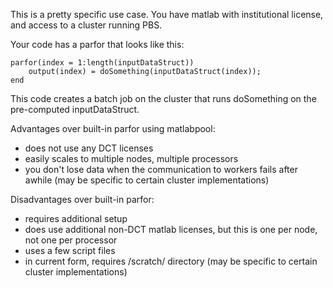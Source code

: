 This is a pretty specific use case.  You have matlab with institutional license, and access to a cluster running PBS.

Your code has a parfor that looks like this:

    parfor(index = 1:length(inputDataStruct))
        output(index) = doSomething(inputDataStruct(index));
    end

This code creates a batch job on the cluster that runs doSomething on the pre-computed inputDataStruct.

Advantages over built-in parfor using matlabpool:

* does not use any DCT licenses
* easily scales to multiple nodes, multiple processors
* you don't lose data when the communication to workers fails after awhile (may be specific to certain cluster implementations)

Disadvantages over built-in parfor:

* requires additional setup
* does use additional non-DCT matlab licenses, but this is one per node, not one per processor
* uses a few script files
* in current form, requires /scratch/ directory (may be specific to certain cluster implementations)
